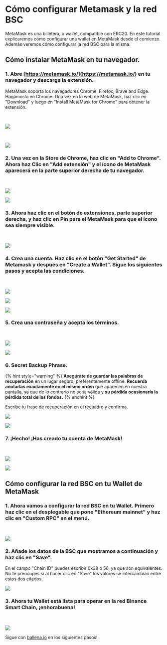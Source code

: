 # Cómo configurar Metamask y la red BSC

MetaMask es una billetera, o wallet, compatible con ERC20. En este tutorial explicaremos cómo configurar una wallet en MetaMask desde el comienzo. Además veremos cómo configurar la red BSC para la misma.



## Cómo instalar MetaMask en tu navegador.

### 1. Abre [https://metamask.io/](https://metamask.io/) en tu navegador y descarga la extensión. 

MetaMask soporta los navegadores Chrome, Firefox, Brave and Edge. Hagámoslo en Chrome. Una vez en la web de MetaMask, haz clic en "Download" y luego en "Install MetaMask for Chrome" para obtener la extensión.

​

![](https://user-images.githubusercontent.com/79335891/108597302-b12a0680-7388-11eb-9231-de6cea038883.png)

 ​

![](https://user-images.githubusercontent.com/79335891/108597303-b1c29d00-7388-11eb-9d6b-b0dd2ca6e8ed.png)

#### 

### 2. Una vez en la Store de Chrome, haz clic en "Add to Chrome". Ahora haz Clic en "Add extensión" y el ícono de MetaMask aparecerá en la parte superior derecha de tu navegador.

​​

![](https://user-images.githubusercontent.com/79335891/108597304-b1c29d00-7388-11eb-848c-19b439507156.png)

![](https://user-images.githubusercontent.com/79335891/108597305-b25b3380-7388-11eb-9f6c-142ac6bbdd06.png)

#### 

### 3. Ahora haz clic en el botón de extensiones, parte superior derecha, y haz clic en Pin para el MetaMask para que el ícono sea siempre visible.

​​

![](https://user-images.githubusercontent.com/79335891/108597306-b2f3ca00-7388-11eb-91db-8b109454d676.png)

#### 

### 4. Crea una cuenta. Haz clic en el botón "Get Started" de Metamask y después en "Create a Wallet". Sigue los siguientes pasos y acepta las condiciones.

​   ​

![](https://user-images.githubusercontent.com/79335891/108597307-b38c6080-7388-11eb-81d3-5ee6b7683c43.png)

![](https://user-images.githubusercontent.com/79335891/108597308-b38c6080-7388-11eb-8336-4f37ef7b3373.png)

![](https://user-images.githubusercontent.com/79335891/108597309-b38c6080-7388-11eb-8650-23b91f521607.png)

#### 

### 5. Crea una contraseña y acepta los términos.

​​

![](https://user-images.githubusercontent.com/79335891/108597310-b424f700-7388-11eb-91b5-3dd1aa7b7f2d.png)

![](https://user-images.githubusercontent.com/79335891/108597311-b424f700-7388-11eb-8914-3486c49c9969.png)

#### 

### 6. Secret Backup Phrase. 

{% hint style="warning" %}
**Asegúrate de guardar las palabras de recuperación** en un lugar seguro, preferentemente offline. **Recuerda** **anotarlas exactamente en el mismo orden** que aparecen en nuestra pantalla, ya que de lo contrario no sería válida y **su pérdida ocasionaría la pérdida total de los fondos.**
{% endhint %}

Escribe tu frase de recuperación en el recuadro y confirma.​



![](https://user-images.githubusercontent.com/79335891/108597312-b424f700-7388-11eb-87f6-a2a026b295e5.png)

![](https://user-images.githubusercontent.com/79335891/108597314-b4bd8d80-7388-11eb-913b-1c4f2b9bc6af.png)

#### 

### 7. ¡Hecho! ¡Has creado tu cuenta de MetaMask!

​​

![](https://user-images.githubusercontent.com/79335891/108597315-b4bd8d80-7388-11eb-8c85-5074f7ce79e3.png)

![](https://user-images.githubusercontent.com/79335891/108597316-b5562400-7388-11eb-9751-fbf9b7b8cfe3.png)

### 

## Cómo configurar la red BSC en tu Wallet de MetaMask



### 1. Ahora vamos a configurar la red BSC en tu Wallet. Primero haz clic en el desplegable que pone "Ethereum mainnet" y haz clic en "Custom RPC" en el menú.

​​

![](https://user-images.githubusercontent.com/79335891/108597780-1b43ab00-738b-11eb-8b8f-abf7481ad127.png)

#### 

### 2. Añade los datos de la BSC que mostramos a continuación y haz clic en "Save".

​​En el campo "Chain ID" puedes escribir 0x38 o 56, ya que son equivalentes. No te preocupes si al hacer clic en "Save" los valores se intercambian entre estos dos citados.



![](https://user-images.githubusercontent.com/79335891/108597783-1c74d800-738b-11eb-973f-9a89f22fe0ae.png)

#### 

### 3. Ahora tu Wallet está lista para operar en la red Binance Smart Chain, ¡enhorabuena!

 ​

![](https://user-images.githubusercontent.com/79335891/108597785-1c74d800-738b-11eb-9e21-c3db4fcdcaad.png)



Sigue con [ballena.io](https://ballena.io/) en los siguientes pasos!





